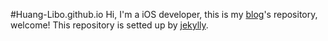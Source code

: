 #Huang-Libo.github.io
Hi, I'm a iOS developer, this is my [blog](http://huanglibo.com)'s repository, welcome!
This repository is setted up by [jekylly](https://github.com/jekyll).
